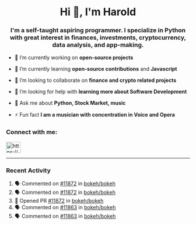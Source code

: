 <h1 align="center">Hi 👋, I'm Harold</h1>
<h3 align="center">I'm a self-taught aspiring programmer. I specialize in Python with great interest in finances, investments, cryptocurrency, data analysis, and app-making.</h3>


- 🔭 I’m currently working on **open-source projects**

- 🌱 I’m currently learning **open-source contributions** and **Javascript**

- 👯 I’m looking to collaborate on **finance and crypto related projects**

- 🤝 I’m looking for help with **learning more about Software Development**

- 💬 Ask me about **Python, Stock Market, music**

- ⚡ Fun fact **I am a musician with concentration in Voice and Opera**

### Connect with me: 
<a href="https://www.linkedin.com/in/harold-ehvm/" target="blank"><img align="center" src="https://raw.githubusercontent.com/rahuldkjain/github-profile-readme-generator/master/src/images/icons/Social/linked-in-alt.svg" alt="https://www.linkedin.com/in/harold-ehvm/" height="30" width="40" /></a>
</p>

---

### Recent Activity

<!--START_SECTION:activity-->
1. 🗣 Commented on [#11872](https://github.com/bokeh/bokeh/issues/11872) in [bokeh/bokeh](https://github.com/bokeh/bokeh)
2. 🗣 Commented on [#11872](https://github.com/bokeh/bokeh/issues/11872) in [bokeh/bokeh](https://github.com/bokeh/bokeh)
3. 💪 Opened PR [#11872](https://github.com/bokeh/bokeh/pull/11872) in [bokeh/bokeh](https://github.com/bokeh/bokeh)
4. 🗣 Commented on [#11863](https://github.com/bokeh/bokeh/issues/11863) in [bokeh/bokeh](https://github.com/bokeh/bokeh)
5. 🗣 Commented on [#11863](https://github.com/bokeh/bokeh/issues/11863) in [bokeh/bokeh](https://github.com/bokeh/bokeh)
<!--END_SECTION:activity-->

<!---
ArchaeotheriumSapienter/ArchaeotheriumSapienter is a ✨ special ✨ repository because its `README.md` (this file) appears on your GitHub profile.
You can click the Preview link to take a look at your changes.
--->
